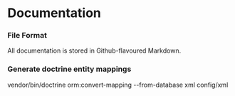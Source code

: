 # Documentation

### File Format
All documentation is stored in Github-flavoured Markdown.


### Generate doctrine entity mappings
vendor/bin/doctrine orm:convert-mapping --from-database xml config/xml



